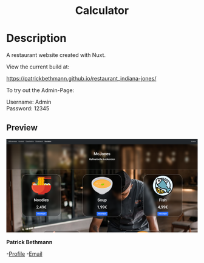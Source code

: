 <h1 align="center">Calculator</h1>

# Description

A restaurant website created with Nuxt.

View the current build at:

https://patrickbethmann.github.io/restaurant_indiana-jones/

To try out the Admin-Page:

Username: Admin  
Password: 12345

## Preview

![](/screenshots/thumbnail.PNG)

**Patrick Bethmann**

-[Profile](https://github.com/PatrickBethmann) -[Email](mailto:patrickbethmann@outlook.de)
